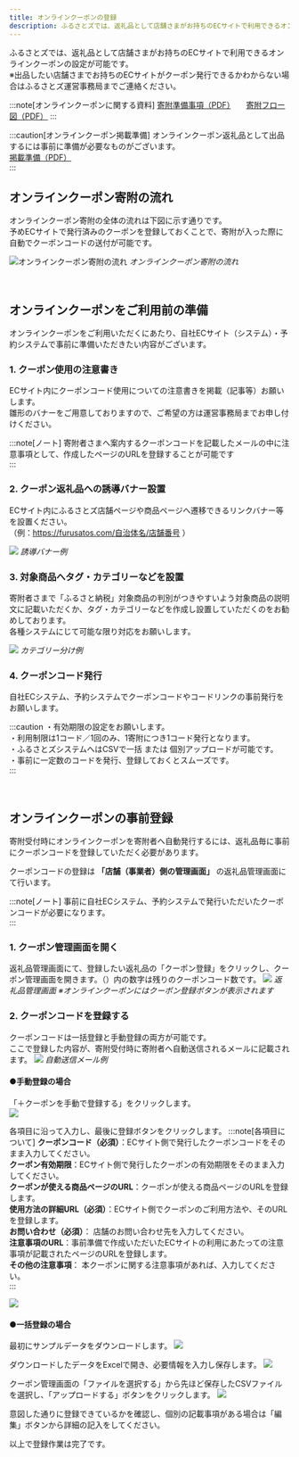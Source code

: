 ```yaml
---
title: オンラインクーポンの登録
description: ふるさとズでは、返礼品として店舗さまがお持ちのECサイトで利用できるオンラインクーポンの設定が可能です。
---
```


ふるさとズでは、返礼品として店舗さまがお持ちのECサイトで利用できるオンラインクーポンの設定が可能です。  
※出品したい店舗さまでお持ちのECサイトがクーポン発行できるかわからない場合はふるさとズ運営事務局までご連絡ください。  

:::note[オンラインクーポンに関する資料]
[寄附準備事項（PDF）](../../../pdf/online-coupon_settings.pdf)　　[寄附フロー図（PDF）](../../../pdf/online-coupon_flow_v2.pdf) 
:::

:::caution[オンラインクーポン掲載準備]
オンラインクーポン返礼品として出品するには事前に準備が必要なものがございます。  
[掲載準備（PDF）](../../../pdf/online-coupon.pdf)  
:::


## オンラインクーポン寄附の流れ
オンラインクーポン寄附の全体の流れは下図に示す通りです。  
予めECサイトで発行済みのクーポンを登録しておくことで、寄附が入った際に自動でクーポンコードの送付が可能です。    

![オンラインクーポン寄附の流れ](../../../assets/images/shops_online-coupon_01.png)
*オンラインクーポン寄附の流れ*

&nbsp;
&nbsp;

## オンラインクーポンをご利用前の準備

オンラインクーポンをご利用いただくにあたり、自社ECサイト（システム）・予約システムで事前に準備いただきたい内容がございます。  

### 1. クーポン使用の注意書き  

ECサイト内にクーポンコード使用についての注意書きを掲載（記事等）お願いします。  
雛形のバナーをご用意しておりますので、ご希望の方は運営事務局までお申し付けください。  

:::note[ノート]
寄附者さまへ案内するクーポンコードを記載したメールの中に注意事項として、作成したページのURLを登録することが可能です  
:::

### 2. クーポン返礼品への誘導バナー設置  

ECサイト内にふるさとズ店舗ページや商品ページへ遷移できるリンクバナー等を設置ください。  
（例：https://furusatos.com/自治体名/店舗番号 ）    

![](../../../assets/images/shops_online-coupon_09.png)
*誘導バナー例*  


### 3. 対象商品へタグ・カテゴリーなどを設置  

寄附者さまで「ふるさと納税」対象商品の判別がつきやすいよう対象商品の説明文に記載いただくか、タグ・カテゴリーなどを作成し設置していただくのをお勧めしております。  
各種システムにじて可能な限り対応をお願いします。  

![](../../../assets/images/shops_online-coupon_10.png)
*カテゴリー分け例*  


### 4. クーポンコード発行  

自社ECシステム、予約システムでクーポンコードやコードリンクの事前発行をお願いします。


:::caution 
・有効期限の設定をお願いします。  
・利用制限は1コード／1回のみ、1寄附につき1コード発行となります。  
・ふるさとズシステムへはCSVで一括 または 個別アップロードが可能です。  
・事前に一定数のコードを発行、登録しておくとスムーズです。  
:::

&nbsp;

## オンラインクーポンの事前登録
寄附受付時にオンラインクーポンを寄附者へ自動発行するには、返礼品毎に事前にクーポンコードを登録していただく必要があります。  

クーポンコードの登録は **「店舗（事業者）側の管理画面」** の返礼品管理画面にて行います。  

:::note[ノート]
事前に自社ECシステム、予約システムで発行いただいたクーポンコードが必要になります。  
:::


### 1. クーポン管理画面を開く  
返礼品管理画面にて、登録したい返礼品の「クーポン登録」をクリックし、クーポン管理画面を開きます。（）内の数字は残りのクーポンコード数です。
![](../../../assets/images/shops_online-coupon_02.png)
*返礼品管理画面 ※オンラインクーポンにはクーポン登録ボタンが表示されます*


### 2. クーポンコードを登録する
クーポンコードは一括登録と手動登録の両方が可能です。  
ここで登録した内容が、寄附受付時に寄附者へ自動送信されるメールに記載されます。
![](../../../assets/images/shops_online-coupon_05.png)
*自動送信メール例*

#### ●手動登録の場合 
「＋クーポンを手動で登録する」をクリックします。  
![](../../../assets/images/shops_online-coupon_03.png)


各項目に沿って入力し、最後に登録ボタンをクリックします。
:::note[各項目について]
**クーポンコード（必須）**：ECサイト側で発行したクーポンコードをそのまま入力してください。  
**クーポン有効期限**：ECサイト側で発行したクーポンの有効期限をそのまま入力してください。  
**クーポンが使える商品ページのURL**：クーポンが使える商品ページのURLを登録します。  
**使用方法の詳細URL（必須）**：ECサイト側でクーポンのご利用方法や、そのURLを登録します。  
**お問い合わせ（必須）**：  店舗のお問い合わせ先を入力してください。  
**注意事項のURL**：事前準備で作成いただいたECサイトの利用にあたっての注意事項が記載されたページのURLを登録します。  
**その他の注意事項**：  本クーポンに関する注意事項があれば、入力してください。  
:::

![](../../../assets/images/shops_online-coupon_04.png)

#### ●一括登録の場合  
最初にサンプルデータをダウンロードします。
![](../../../assets/images/shops_online-coupon_06.png)

ダウンロードしたデータをExcelで開き、必要情報を入力し保存します。
![](../../../assets/images/shops_online-coupon_08.png)

クーポン管理画面の「ファイルを選択する」から先ほど保存したCSVファイルを選択し、「アップロードする」ボタンをクリックします。
![](../../../assets/images/shops_online-coupon_07.png)

意図した通りに登録できているかを確認し、個別の記載事項がある場合は「編集」ボタンから詳細の記入をしてください。

以上で登録作業は完了です。